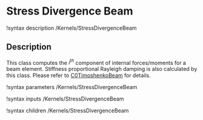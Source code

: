 # Stress Divergence Beam

!syntax description /Kernels/StressDivergenceBeam

## Description

This class computes the $i^{th}$ component of internal forces/moments for a beam element. Stiffness proportional Rayleigh damping is also calculated by this class. Please refer to [C0TimoshenkoBeam](/C0TimoshenkoBeam.md) for details.

!syntax parameters /Kernels/StressDivergenceBeam

!syntax inputs /Kernels/StressDivergenceBeam

!syntax children /Kernels/StressDivergenceBeam
